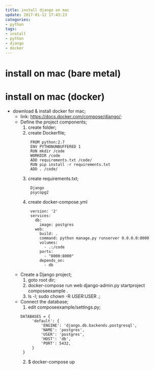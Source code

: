 ```yaml
---
title: install django on mac
update: 2017-01-12 17:43:23
categories:
- python
tags: 
- install
- python
- django
- docker
---
```


# install on mac (bare metal)

# install on mac (docker)
- download & install docker for mac;
    - link: https://docs.docker.com/compose/django/;
    - Define the project components;
        1. create folder;
        2. create Dockerfile;
            ```
             FROM python:2.7
             ENV PYTHONUNBUFFERED 1
             RUN mkdir /code
             WORKDIR /code
             ADD requirements.txt /code/
             RUN pip install -r requirements.txt
             ADD . /code/
            ```
        3. create requirements.txt;
            ```
             Django
             psycopg2
            ```
        4. create docker-compose.yml
            ```
             version: '2'
             services:
               db:
                 image: postgres
               web:
                 build: .
                 command: python manage.py runserver 0.0.0.0:8000
                 volumes:
                   - .:/code
                 ports:
                   - "8000:8000"
                 depends_on:
                   - db
            ```
    - Create a Django project;
        1. goto root dir;
        2. docker-compose run web django-admin.py startproject composeexample .
        3. ls -l; sudo chown -R $USER:$USER .;
    - Connect the database;
        1. edit composeexample/settings.py;
        ```
        DATABASES = {
             'default': {
                 'ENGINE': 'django.db.backends.postgresql',
                 'NAME': 'postgres',
                 'USER': 'postgres',
                 'HOST': 'db',
                 'PORT': 5432,
             }
         }
        ```
        2. $ docker-compose up